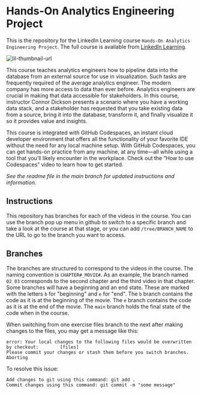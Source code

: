 # Hands-On Analytics Engineering Project
This is the repository for the LinkedIn Learning course `Hands-On Analytics Engineering Project`. The full course is available from [LinkedIn Learning][lil-course-url].

![lil-thumbnail-url]

<p>This course teaches analytics engineers how to pipeline data into the database from an external source for use in visualization. Such tasks are frequently required of the average analytics engineer. The modern company has more access to data than ever before. Analytics engineers are crucial in making that data accessible for stakeholders. In this course, instructor Connor Dickson presents a scenario where you have a working data stack, and a stakeholder has requested that you take existing data from a source, bring it into the database, transform it, and finally visualize it so it provides value and insights.</p>
<p>This course is integrated with GitHub Codespaces, an instant cloud developer environment that offers all the functionality of your favorite IDE without the need for any local machine setup. With GitHub Codespaces, you can get hands-on practice from any machine, at any time—all while using a tool that you’ll likely encounter in the workplace. Check out the “How to use Codespaces” video to learn how to get started.</p>

_See the readme file in the main branch for updated instructions and information._
## Instructions
This repository has branches for each of the videos in the course. You can use the branch pop up menu in github to switch to a specific branch and take a look at the course at that stage, or you can add `/tree/BRANCH_NAME` to the URL to go to the branch you want to access.

## Branches
The branches are structured to correspond to the videos in the course. The naming convention is `CHAPTER#_MOVIE#`. As an example, the branch named `02_03` corresponds to the second chapter and the third video in that chapter. 
Some branches will have a beginning and an end state. These are marked with the letters `b` for "beginning" and `e` for "end". The `b` branch contains the code as it is at the beginning of the movie. The `e` branch contains the code as it is at the end of the movie. The `main` branch holds the final state of the code when in the course.

When switching from one exercise files branch to the next after making changes to the files, you may get a message like this:

    error: Your local changes to the following files would be overwritten by checkout:        [files]
    Please commit your changes or stash them before you switch branches.
    Aborting

To resolve this issue:
	
    Add changes to git using this command: git add .
	Commit changes using this command: git commit -m "some message"


[0]: # (Replace these placeholder URLs with actual course URLs)

[lil-course-url]: https://www.linkedin.com/learning/hands-on-analytics-engineering-project
[lil-thumbnail-url]: https://media.licdn.com/dms/image/D560DAQEeQu7tFcF64A/learning-public-crop_675_1200/0/1718381158863?e=2147483647&v=beta&t=SEoWsTpoE6WUzPCO9EcVW6mEOa0_N2cTEOw-jLCFK7c

